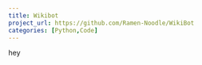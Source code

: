 ```yaml
---
title: Wikibot
project_url: https://github.com/Ramen-Noodle/WikiBot
categories: [Python,Code]
---
```


hey